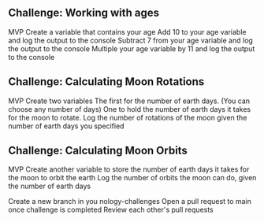 ## Challenge: Working with ages

MVP
Create a variable that contains your age
Add 10 to your age variable and log the output to the console
Subtract 7 from your age variable and log the output to the console
Multiple your age variable by 11 and log the output to the console

## Challenge: Calculating Moon Rotations

MVP
Create two variables
The first for the number of earth days. (You can choose any number of days)
One to hold the number of earth days it takes for the moon to rotate.
Log the number of rotations of the moon given the number of earth days you specified

## Challenge: Calculating Moon Orbits

MVP
Create another variable to store the number of earth days it takes for the moon to orbit the earth
Log the number of orbits the moon can do, given the number of earth days

Create a new branch in you nology-challenges
Open a pull request to main once challenge is completed
Review each other's pull requests
